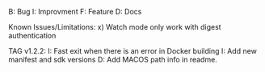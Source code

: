 B: Bug
I: Improvment
F: Feature
D: Docs

Known Issues/Limitations:
    x) Watch mode only work with digest authentication

TAG v1.2.2:
    I: Fast exit when there is an error in Docker building
    I: Add new manifest and sdk versions
    D: Add MACOS path info in readme.

